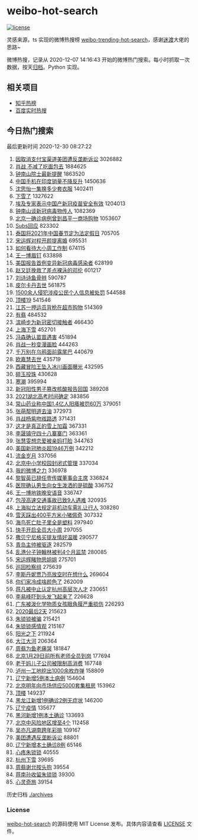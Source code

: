 # weibo-hot-search

[![license](https://img.shields.io/github/license/Arrackisarookie/weibo-hot-search)](https://github.com/Arrackisarookie/weibo-hot-search/blob/master/LICENSE)

灵感来源，ts 实现的微博热搜榜 [weibo-trending-hot-search](https://github.com/justjavac/weibo-trending-hot-search)，感谢[迷渡](https://github.com/justjavac)大佬的思路~

微博热搜，记录从 2020-12-07 14:16:43 开始的微博热门搜索。每小时抓取一次数据，按天[归档](./archives)。Python 实现。

## 相关项目
+ [知乎热榜](https://github.com/Arrackisarookie/zhihu-top-search)
+ [百度实时热搜](https://github.com/Arrackisarookie/baidu-hot-search)

## 今日热门搜索

<!-- Rank Begin -->

最后更新时间 2020-12-30 08:27:22

1. [因取消支付宝渠道美团遭反垄断诉讼](https://s.weibo.com/weibo?q=%23%E5%9B%A0%E5%8F%96%E6%B6%88%E6%94%AF%E4%BB%98%E5%AE%9D%E6%B8%A0%E9%81%93%E7%BE%8E%E5%9B%A2%E9%81%AD%E5%8F%8D%E5%9E%84%E6%96%AD%E8%AF%89%E8%AE%BC%23&Refer=top) 3026882
1. [肖战 不减了吃面包去](https://s.weibo.com/weibo?q=%E8%82%96%E6%88%98%20%E4%B8%8D%E5%87%8F%E4%BA%86%E5%90%83%E9%9D%A2%E5%8C%85%E5%8E%BB&Refer=top) 1884625
1. [钟南山院士最新提醒](https://s.weibo.com/weibo?q=%23%E9%92%9F%E5%8D%97%E5%B1%B1%E9%99%A2%E5%A3%AB%E6%9C%80%E6%96%B0%E6%8F%90%E9%86%92%23&Refer=top) 1863520
1. [中国手机在印度销量不降反升](https://s.weibo.com/weibo?q=%23%E4%B8%AD%E5%9B%BD%E6%89%8B%E6%9C%BA%E5%9C%A8%E5%8D%B0%E5%BA%A6%E9%94%80%E9%87%8F%E4%B8%8D%E9%99%8D%E5%8F%8D%E5%8D%87%23&Refer=top) 1450636
1. [沈思怡一集换多少套衣服](https://s.weibo.com/weibo?q=%23%E6%B2%88%E6%80%9D%E6%80%A1%E4%B8%80%E9%9B%86%E6%8D%A2%E5%A4%9A%E5%B0%91%E5%A5%97%E8%A1%A3%E6%9C%8D%23&Refer=top) 1402411
1. [下雪了](https://s.weibo.com/weibo?q=%E4%B8%8B%E9%9B%AA%E4%BA%86&Refer=top) 1327622
1. [埃及专家表示中国产新冠疫苗安全有效](https://s.weibo.com/weibo?q=%23%E5%9F%83%E5%8F%8A%E4%B8%93%E5%AE%B6%E8%A1%A8%E7%A4%BA%E4%B8%AD%E5%9B%BD%E4%BA%A7%E6%96%B0%E5%86%A0%E7%96%AB%E8%8B%97%E5%AE%89%E5%85%A8%E6%9C%89%E6%95%88%23&Refer=top) 1204013
1. [钟南山谈新冠病毒物传人](https://s.weibo.com/weibo?q=%23%E9%92%9F%E5%8D%97%E5%B1%B1%E8%B0%88%E6%96%B0%E5%86%A0%E7%97%85%E6%AF%92%E7%89%A9%E4%BC%A0%E4%BA%BA%23&Refer=top) 1082369
1. [北京一确诊病例曾到昌平一商场购物](https://s.weibo.com/weibo?q=%23%E5%8C%97%E4%BA%AC%E4%B8%80%E7%A1%AE%E8%AF%8A%E7%97%85%E4%BE%8B%E6%9B%BE%E5%88%B0%E6%98%8C%E5%B9%B3%E4%B8%80%E5%95%86%E5%9C%BA%E8%B4%AD%E7%89%A9%23&Refer=top) 1053607
1. [Subs回应](https://s.weibo.com/weibo?q=Subs%E5%9B%9E%E5%BA%94&Refer=top) 823302
1. [泰国将2021年中国春节定为法定假日](https://s.weibo.com/weibo?q=%23%E6%B3%B0%E5%9B%BD%E5%B0%862021%E5%B9%B4%E4%B8%AD%E5%9B%BD%E6%98%A5%E8%8A%82%E5%AE%9A%E4%B8%BA%E6%B3%95%E5%AE%9A%E5%81%87%E6%97%A5%23&Refer=top) 705705
1. [宋运辉对程开颜提离婚](https://s.weibo.com/weibo?q=%23%E5%AE%8B%E8%BF%90%E8%BE%89%E5%AF%B9%E7%A8%8B%E5%BC%80%E9%A2%9C%E6%8F%90%E7%A6%BB%E5%A9%9A%23&Refer=top) 695531
1. [如何看待大小周工作制](https://s.weibo.com/weibo?q=%23%E5%A6%82%E4%BD%95%E7%9C%8B%E5%BE%85%E5%A4%A7%E5%B0%8F%E5%91%A8%E5%B7%A5%E4%BD%9C%E5%88%B6%23&Refer=top) 674115
1. [王一博眉钉](https://s.weibo.com/weibo?q=%23%E7%8E%8B%E4%B8%80%E5%8D%9A%E7%9C%89%E9%92%89%23&Refer=top) 633898
1. [美国报告首例变异新冠病毒感染者](https://s.weibo.com/weibo?q=%23%E7%BE%8E%E5%9B%BD%E6%8A%A5%E5%91%8A%E9%A6%96%E4%BE%8B%E5%8F%98%E5%BC%82%E6%96%B0%E5%86%A0%E7%97%85%E6%AF%92%E6%84%9F%E6%9F%93%E8%80%85%23&Refer=top) 628199
1. [赵又廷挽救了差点裸泳的邓伦](https://s.weibo.com/weibo?q=%23%E8%B5%B5%E5%8F%88%E5%BB%B7%E6%8C%BD%E6%95%91%E4%BA%86%E5%B7%AE%E7%82%B9%E8%A3%B8%E6%B3%B3%E7%9A%84%E9%82%93%E4%BC%A6%23&Refer=top) 601217
1. [刘诗诗鱼骨辫](https://s.weibo.com/weibo?q=%23%E5%88%98%E8%AF%97%E8%AF%97%E9%B1%BC%E9%AA%A8%E8%BE%AB%23&Refer=top) 590787
1. [皮尔卡丹去世](https://s.weibo.com/weibo?q=%23%E7%9A%AE%E5%B0%94%E5%8D%A1%E4%B8%B9%E5%8E%BB%E4%B8%96%23&Refer=top) 561875
1. [1500余人侵犯涉疫公民个人信息被处罚](https://s.weibo.com/weibo?q=%231500%E4%BD%99%E4%BA%BA%E4%BE%B5%E7%8A%AF%E6%B6%89%E7%96%AB%E5%85%AC%E6%B0%91%E4%B8%AA%E4%BA%BA%E4%BF%A1%E6%81%AF%E8%A2%AB%E5%A4%84%E7%BD%9A%23&Refer=top) 544588
1. [顶楼19](https://s.weibo.com/weibo?q=%E9%A1%B6%E6%A5%BC19&Refer=top) 541546
1. [江苏一押运员背枪在超市购物](https://s.weibo.com/weibo?q=%E6%B1%9F%E8%8B%8F%E4%B8%80%E6%8A%BC%E8%BF%90%E5%91%98%E8%83%8C%E6%9E%AA%E5%9C%A8%E8%B6%85%E5%B8%82%E8%B4%AD%E7%89%A9&Refer=top) 514369
1. [有翡](https://s.weibo.com/weibo?q=%E6%9C%89%E7%BF%A1&Refer=top) 484532
1. [滨崎步为新冠密切接触者](https://s.weibo.com/weibo?q=%E6%BB%A8%E5%B4%8E%E6%AD%A5%E4%B8%BA%E6%96%B0%E5%86%A0%E5%AF%86%E5%88%87%E6%8E%A5%E8%A7%A6%E8%80%85&Refer=top) 466430
1. [上海下雪](https://s.weibo.com/weibo?q=%E4%B8%8A%E6%B5%B7%E4%B8%8B%E9%9B%AA&Refer=top) 452701
1. [冯森确认苗苗遇害](https://s.weibo.com/weibo?q=%23%E5%86%AF%E6%A3%AE%E7%A1%AE%E8%AE%A4%E8%8B%97%E8%8B%97%E9%81%87%E5%AE%B3%23&Refer=top) 451894
1. [肖战一秒变漫画脸](https://s.weibo.com/weibo?q=%E8%82%96%E6%88%98%E4%B8%80%E7%A7%92%E5%8F%98%E6%BC%AB%E7%94%BB%E8%84%B8&Refer=top) 444263
1. [千万别在乌鸦面前露尾巴](https://s.weibo.com/weibo?q=%23%E5%8D%83%E4%B8%87%E5%88%AB%E5%9C%A8%E4%B9%8C%E9%B8%A6%E9%9D%A2%E5%89%8D%E9%9C%B2%E5%B0%BE%E5%B7%B4%23&Refer=top) 440679
1. [欧嘉慧去世](https://s.weibo.com/weibo?q=%E6%AC%A7%E5%98%89%E6%85%A7%E5%8E%BB%E4%B8%96&Refer=top) 435719
1. [西藏冒险王坠入冰川画面曝光](https://s.weibo.com/weibo?q=%23%E8%A5%BF%E8%97%8F%E5%86%92%E9%99%A9%E7%8E%8B%E5%9D%A0%E5%85%A5%E5%86%B0%E5%B7%9D%E7%94%BB%E9%9D%A2%E6%9B%9D%E5%85%89%23&Refer=top) 432595
1. [碎玉投珠](https://s.weibo.com/weibo?q=%E7%A2%8E%E7%8E%89%E6%8A%95%E7%8F%A0&Refer=top) 430628
1. [寒潮](https://s.weibo.com/weibo?q=%E5%AF%92%E6%BD%AE&Refer=top) 395994
1. [新冠阳性男子篡改核酸报告回国](https://s.weibo.com/weibo?q=%23%E6%96%B0%E5%86%A0%E9%98%B3%E6%80%A7%E7%94%B7%E5%AD%90%E7%AF%A1%E6%94%B9%E6%A0%B8%E9%85%B8%E6%8A%A5%E5%91%8A%E5%9B%9E%E5%9B%BD%23&Refer=top) 389208
1. [2021湖北高考时间确定](https://s.weibo.com/weibo?q=%232021%E6%B9%96%E5%8C%97%E9%AB%98%E8%80%83%E6%97%B6%E9%97%B4%E7%A1%AE%E5%AE%9A%23&Refer=top) 383856
1. [常山药业称中国1.4亿人阳痿被罚60万](https://s.weibo.com/weibo?q=%23%E5%B8%B8%E5%B1%B1%E8%8D%AF%E4%B8%9A%E7%A7%B0%E4%B8%AD%E5%9B%BD1.4%E4%BA%BF%E4%BA%BA%E9%98%B3%E7%97%BF%E8%A2%AB%E7%BD%9A60%E4%B8%87%23&Refer=top) 379051
1. [张萌帮明道去油](https://s.weibo.com/weibo?q=%23%E5%BC%A0%E8%90%8C%E5%B8%AE%E6%98%8E%E9%81%93%E5%8E%BB%E6%B2%B9%23&Refer=top) 372973
1. [肖战杨紫吻戏路透](https://s.weibo.com/weibo?q=%23%E8%82%96%E6%88%98%E6%9D%A8%E7%B4%AB%E5%90%BB%E6%88%8F%E8%B7%AF%E9%80%8F%23&Refer=top) 371431
1. [这才是真正的雪上加霜](https://s.weibo.com/weibo?q=%23%E8%BF%99%E6%89%8D%E6%98%AF%E7%9C%9F%E6%AD%A3%E7%9A%84%E9%9B%AA%E4%B8%8A%E5%8A%A0%E9%9C%9C%23&Refer=top) 367331
1. [李晟镇守四十八寨寨门](https://s.weibo.com/weibo?q=%23%E6%9D%8E%E6%99%9F%E9%95%87%E5%AE%88%E5%9B%9B%E5%8D%81%E5%85%AB%E5%AF%A8%E5%AF%A8%E9%97%A8%23&Refer=top) 363361
1. [张慧雯想恋爱被亲妈打脸](https://s.weibo.com/weibo?q=%23%E5%BC%A0%E6%85%A7%E9%9B%AF%E6%83%B3%E6%81%8B%E7%88%B1%E8%A2%AB%E4%BA%B2%E5%A6%88%E6%89%93%E8%84%B8%23&Refer=top) 344763
1. [美国新冠肺炎超1946万例](https://s.weibo.com/weibo?q=%23%E7%BE%8E%E5%9B%BD%E6%96%B0%E5%86%A0%E8%82%BA%E7%82%8E%E8%B6%851946%E4%B8%87%E4%BE%8B%23&Refer=top) 342212
1. [流金岁月](https://s.weibo.com/weibo?q=%E6%B5%81%E9%87%91%E5%B2%81%E6%9C%88&Refer=top) 337056
1. [北京中小学校园封闭式管理](https://s.weibo.com/weibo?q=%23%E5%8C%97%E4%BA%AC%E4%B8%AD%E5%B0%8F%E5%AD%A6%E6%A0%A1%E5%9B%AD%E5%B0%81%E9%97%AD%E5%BC%8F%E7%AE%A1%E7%90%86%23&Refer=top) 337034
1. [我的微博之力](https://s.weibo.com/weibo?q=%23%E6%88%91%E7%9A%84%E5%BE%AE%E5%8D%9A%E4%B9%8B%E5%8A%9B%23&Refer=top) 336978
1. [黎智英已辞任壹传媒董事会主席](https://s.weibo.com/weibo?q=%23%E9%BB%8E%E6%99%BA%E8%8B%B1%E5%B7%B2%E8%BE%9E%E4%BB%BB%E5%A3%B9%E4%BC%A0%E5%AA%92%E8%91%A3%E4%BA%8B%E4%BC%9A%E4%B8%BB%E5%B8%AD%23&Refer=top) 336824
1. [医院确认男生向女生泼洒的是硫酸](https://s.weibo.com/weibo?q=%23%E5%8C%BB%E9%99%A2%E7%A1%AE%E8%AE%A4%E7%94%B7%E7%94%9F%E5%90%91%E5%A5%B3%E7%94%9F%E6%B3%BC%E6%B4%92%E7%9A%84%E6%98%AF%E7%A1%AB%E9%85%B8%23&Refer=top) 336752
1. [王一博地铁晚安语音](https://s.weibo.com/weibo?q=%23%E7%8E%8B%E4%B8%80%E5%8D%9A%E5%9C%B0%E9%93%81%E6%99%9A%E5%AE%89%E8%AF%AD%E9%9F%B3%23&Refer=top) 336747
1. [包茂高速交通事故已致9人遇难](https://s.weibo.com/weibo?q=%23%E5%8C%85%E8%8C%82%E9%AB%98%E9%80%9F%E4%BA%A4%E9%80%9A%E4%BA%8B%E6%95%85%E5%B7%B2%E8%87%B49%E4%BA%BA%E9%81%87%E9%9A%BE%23&Refer=top) 320935
1. [上海拟立法规定非机动车需礼让行人](https://s.weibo.com/weibo?q=%23%E4%B8%8A%E6%B5%B7%E6%8B%9F%E7%AB%8B%E6%B3%95%E8%A7%84%E5%AE%9A%E9%9D%9E%E6%9C%BA%E5%8A%A8%E8%BD%A6%E9%9C%80%E7%A4%BC%E8%AE%A9%E8%A1%8C%E4%BA%BA%23&Refer=top) 308280
1. [雪天踩出400平方米小猪佩奇](https://s.weibo.com/weibo?q=%E9%9B%AA%E5%A4%A9%E8%B8%A9%E5%87%BA400%E5%B9%B3%E6%96%B9%E7%B1%B3%E5%B0%8F%E7%8C%AA%E4%BD%A9%E5%A5%87&Refer=top) 307332
1. [海鸟死亡肚子里全是塑料](https://s.weibo.com/weibo?q=%23%E6%B5%B7%E9%B8%9F%E6%AD%BB%E4%BA%A1%E8%82%9A%E5%AD%90%E9%87%8C%E5%85%A8%E6%98%AF%E5%A1%91%E6%96%99%23&Refer=top) 297940
1. [快手开启全员大小周](https://s.weibo.com/weibo?q=%E5%BF%AB%E6%89%8B%E5%BC%80%E5%90%AF%E5%85%A8%E5%91%98%E5%A4%A7%E5%B0%8F%E5%91%A8&Refer=top) 297055
1. [撒贝宁尼格买提友情好温暖](https://s.weibo.com/weibo?q=%23%E6%92%92%E8%B4%9D%E5%AE%81%E5%B0%BC%E6%A0%BC%E4%B9%B0%E6%8F%90%E5%8F%8B%E6%83%85%E5%A5%BD%E6%B8%A9%E6%9A%96%23&Refer=top) 290577
1. [青岛主帅被驱逐](https://s.weibo.com/weibo?q=%23%E9%9D%92%E5%B2%9B%E4%B8%BB%E5%B8%85%E8%A2%AB%E9%A9%B1%E9%80%90%23&Refer=top) 282579
1. [乱港分子钟翰林被判4个月监禁](https://s.weibo.com/weibo?q=%23%E4%B9%B1%E6%B8%AF%E5%88%86%E5%AD%90%E9%92%9F%E7%BF%B0%E6%9E%97%E8%A2%AB%E5%88%A44%E4%B8%AA%E6%9C%88%E7%9B%91%E7%A6%81%23&Refer=top) 280085
1. [宋运辉睹物思姐姐](https://s.weibo.com/weibo?q=%E5%AE%8B%E8%BF%90%E8%BE%89%E7%9D%B9%E7%89%A9%E6%80%9D%E5%A7%90%E5%A7%90&Refer=top) 275701
1. [巡回检察组](https://s.weibo.com/weibo?q=%E5%B7%A1%E5%9B%9E%E6%A3%80%E5%AF%9F%E7%BB%84&Refer=top) 275639
1. [李斯丹妮贾乃亮放空时在想什么](https://s.weibo.com/weibo?q=%23%E6%9D%8E%E6%96%AF%E4%B8%B9%E5%A6%AE%E8%B4%BE%E4%B9%83%E4%BA%AE%E6%94%BE%E7%A9%BA%E6%97%B6%E5%9C%A8%E6%83%B3%E4%BB%80%E4%B9%88%23&Refer=top) 269604
1. [你们家冷成啥颜色了](https://s.weibo.com/weibo?q=%23%E4%BD%A0%E4%BB%AC%E5%AE%B6%E5%86%B7%E6%88%90%E5%95%A5%E9%A2%9C%E8%89%B2%E4%BA%86%23&Refer=top) 262009
1. [蒋凡被中止认定杭州高层次人才](https://s.weibo.com/weibo?q=%23%E8%92%8B%E5%87%A1%E8%A2%AB%E4%B8%AD%E6%AD%A2%E8%AE%A4%E5%AE%9A%E6%9D%AD%E5%B7%9E%E9%AB%98%E5%B1%82%E6%AC%A1%E4%BA%BA%E6%89%8D%23&Refer=top) 230651
1. [李易峰吓到头发飞起来了](https://s.weibo.com/weibo?q=%23%E6%9D%8E%E6%98%93%E5%B3%B0%E5%90%93%E5%88%B0%E5%A4%B4%E5%8F%91%E9%A3%9E%E8%B5%B7%E6%9D%A5%E4%BA%86%23&Refer=top) 226628
1. [广东被泼化学物质女孩眼角膜严重损伤](https://s.weibo.com/weibo?q=%23%E5%B9%BF%E4%B8%9C%E8%A2%AB%E6%B3%BC%E5%8C%96%E5%AD%A6%E7%89%A9%E8%B4%A8%E5%A5%B3%E5%AD%A9%E7%9C%BC%E8%A7%92%E8%86%9C%E4%B8%A5%E9%87%8D%E6%8D%9F%E4%BC%A4%23&Refer=top) 226293
1. [2020最后2天](https://s.weibo.com/weibo?q=2020%E6%9C%80%E5%90%8E2%E5%A4%A9&Refer=top) 215623
1. [朱锁锁被骗](https://s.weibo.com/weibo?q=%23%E6%9C%B1%E9%94%81%E9%94%81%E8%A2%AB%E9%AA%97%23&Refer=top) 215421
1. [朱锁锁感情观](https://s.weibo.com/weibo?q=%23%E6%9C%B1%E9%94%81%E9%94%81%E6%84%9F%E6%83%85%E8%A7%82%23&Refer=top) 215167
1. [阳光之下](https://s.weibo.com/weibo?q=%E9%98%B3%E5%85%89%E4%B9%8B%E4%B8%8B&Refer=top) 211924
1. [大江大河](https://s.weibo.com/weibo?q=%E5%A4%A7%E6%B1%9F%E5%A4%A7%E6%B2%B3&Refer=top) 206364
1. [周翡为鱼老痛哭](https://s.weibo.com/weibo?q=%23%E5%91%A8%E7%BF%A1%E4%B8%BA%E9%B1%BC%E8%80%81%E7%97%9B%E5%93%AD%23&Refer=top) 181847
1. [北京1月29日前所有老师全员到岗](https://s.weibo.com/weibo?q=%23%E5%8C%97%E4%BA%AC1%E6%9C%8829%E6%97%A5%E5%89%8D%E6%89%80%E6%9C%89%E8%80%81%E5%B8%88%E5%85%A8%E5%91%98%E5%88%B0%E5%B2%97%23&Refer=top) 177694
1. [老干妈儿子公司被限制高消费](https://s.weibo.com/weibo?q=%E8%80%81%E5%B9%B2%E5%A6%88%E5%84%BF%E5%AD%90%E5%85%AC%E5%8F%B8%E8%A2%AB%E9%99%90%E5%88%B6%E9%AB%98%E6%B6%88%E8%B4%B9&Refer=top) 167748
1. [泸州一工地挖出1000余枚炸弹](https://s.weibo.com/weibo?q=%23%E6%B3%B8%E5%B7%9E%E4%B8%80%E5%B7%A5%E5%9C%B0%E6%8C%96%E5%87%BA1000%E4%BD%99%E6%9E%9A%E7%82%B8%E5%BC%B9%23&Refer=top) 158809
1. [辽宁新增5例本土病例](https://s.weibo.com/weibo?q=%23%E8%BE%BD%E5%AE%81%E6%96%B0%E5%A2%9E5%E4%BE%8B%E6%9C%AC%E5%9C%9F%E7%97%85%E4%BE%8B%23&Refer=top) 154604
1. [北京明年向市场供应5000套集租房](https://s.weibo.com/weibo?q=%23%E5%8C%97%E4%BA%AC%E6%98%8E%E5%B9%B4%E5%90%91%E5%B8%82%E5%9C%BA%E4%BE%9B%E5%BA%945000%E5%A5%97%E9%9B%86%E7%A7%9F%E6%88%BF%23&Refer=top) 153962
1. [顶楼](https://s.weibo.com/weibo?q=%E9%A1%B6%E6%A5%BC&Refer=top) 149237
1. [黑龙江新增1例确诊2例无症状](https://s.weibo.com/weibo?q=%23%E9%BB%91%E9%BE%99%E6%B1%9F%E6%96%B0%E5%A2%9E1%E4%BE%8B%E7%A1%AE%E8%AF%8A2%E4%BE%8B%E6%97%A0%E7%97%87%E7%8A%B6%23&Refer=top) 146200
1. [辽宁疫情](https://s.weibo.com/weibo?q=%E8%BE%BD%E5%AE%81%E7%96%AB%E6%83%85&Refer=top) 135677
1. [黑河新增1例本土确诊](https://s.weibo.com/weibo?q=%23%E9%BB%91%E6%B2%B3%E6%96%B0%E5%A2%9E1%E4%BE%8B%E6%9C%AC%E5%9C%9F%E7%A1%AE%E8%AF%8A%23&Refer=top) 133693
1. [北京中风险地区增至4个](https://s.weibo.com/weibo?q=%E5%8C%97%E4%BA%AC%E4%B8%AD%E9%A3%8E%E9%99%A9%E5%9C%B0%E5%8C%BA%E5%A2%9E%E8%87%B34%E4%B8%AA&Refer=top) 112458
1. [吴亦凡湖南跨年彩排](https://s.weibo.com/weibo?q=%23%E5%90%B4%E4%BA%A6%E5%87%A1%E6%B9%96%E5%8D%97%E8%B7%A8%E5%B9%B4%E5%BD%A9%E6%8E%92%23&Refer=top) 109167
1. [美团遭遇反垄断诉讼](https://s.weibo.com/weibo?q=%E7%BE%8E%E5%9B%A2%E9%81%AD%E9%81%87%E5%8F%8D%E5%9E%84%E6%96%AD%E8%AF%89%E8%AE%BC&Refer=top) 88801
1. [辽宁新增本土确诊8例](https://s.weibo.com/weibo?q=%23%E8%BE%BD%E5%AE%81%E6%96%B0%E5%A2%9E%E6%9C%AC%E5%9C%9F%E7%A1%AE%E8%AF%8A8%E4%BE%8B%23&Refer=top) 65146
1. [心疼朱锁锁](https://s.weibo.com/weibo?q=%E5%BF%83%E7%96%BC%E6%9C%B1%E9%94%81%E9%94%81&Refer=top) 40555
1. [杭州下雪](https://s.weibo.com/weibo?q=%E6%9D%AD%E5%B7%9E%E4%B8%8B%E9%9B%AA&Refer=top) 39695
1. [周翡谢允按头抱](https://s.weibo.com/weibo?q=%23%E5%91%A8%E7%BF%A1%E8%B0%A2%E5%85%81%E6%8C%89%E5%A4%B4%E6%8A%B1%23&Refer=top) 39554
1. [蒋南孙收留朱锁锁](https://s.weibo.com/weibo?q=%23%E8%92%8B%E5%8D%97%E5%AD%99%E6%94%B6%E7%95%99%E6%9C%B1%E9%94%81%E9%94%81%23&Refer=top) 39300
1. [心灵奇旅](https://s.weibo.com/weibo?q=%E5%BF%83%E7%81%B5%E5%A5%87%E6%97%85&Refer=top) 39154
<!-- Rank End -->

历史归档 [./archives](./archives)

### License

[weibo-hot-search](https://github.com/Arrackisarookie/weibo-hot-search) 的源码使用 MIT License 发布。具体内容请查看 [LICENSE](./LICENSE) 文件。
